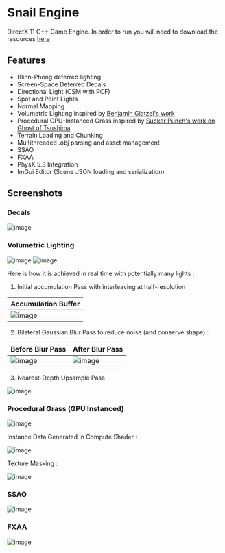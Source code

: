# Snail Engine

DirectX 11 C++ Game Engine. In order to run you will need to download the resources [here](https://drive.google.com/file/d/10jespw39jNmwH45xIiqIbtw1k69LX8vv/view?usp=sharing)

## Features
- Blinn-Phong deferred lighting
- Screen-Space Deferred Decals
- Directional Light (CSM with PCF)
- Spot and Point Lights
- Normal Mapping
- Volumetric Lighting inspired by [Benjamin Glatzel's work](https://www.slideshare.net/BenjaminGlatzel/volumetric-lighting-for-many-lights-in-lords-of-the-fallen)
- Procedural GPU-Instanced Grass inspired by [Sucker Punch's work on Ghost of Tsushima](https://www.gdcvault.com/play/1027214/Advanced-Graphics-Summit-Procedural-Grass)
- Terrain Loading and Chunking
- Multithreaded .obj parsing and asset management
- SSAO
- FXAA
- PhysX 5.3 Integration
- ImGui Editor (Scene JSON loading and serialization)

## Screenshots

### Decals

![image](https://github.com/Narvin-Chana/SnailEngine/assets/36044215/d3105520-d400-4d94-977a-da714201567e)

### Volumetric Lighting

![image](https://github.com/Narvin-Chana/SnailEngine/assets/36044215/184b7e79-053d-4590-be37-cf15bda1e9bb)
![image](https://github.com/Narvin-Chana/SnailEngine/assets/36044215/d71fcff9-30f2-4afd-8837-fba12f9cc9bb)

Here is how it is achieved in real time with potentially many lights :

1) Initial accumulation Pass with interleaving at half-resolution

| Accumulation Buffer |
|---| 
| ![image](https://github.com/Narvin-Chana/SnailEngine/assets/36044215/68dfee1c-11e5-4250-8dd9-2156c5962612) |

2) Bilateral Gaussian Blur Pass to reduce noise (and conserve shape) :

| Before Blur Pass | After Blur Pass |
|---|---|
| ![image](https://github.com/Narvin-Chana/SnailEngine/assets/36044215/c19dce0d-7367-46c1-8c79-4bc03aa4bd58) | ![image](https://github.com/Narvin-Chana/SnailEngine/assets/36044215/1bec98de-21f7-40e5-9f7f-cffe05205344) |

3) Nearest-Depth Upsample Pass

![image](https://github.com/Narvin-Chana/SnailEngine/assets/36044215/83e97a9c-dfca-4c8e-8923-6fa0b57f103c)

### Procedural Grass (GPU Instanced)

![image](https://github.com/Narvin-Chana/SnailEngine/assets/36044215/778fd42a-e136-492b-b912-48785c0e2fe8)

Instance Data Generated in Compute Shader :

![image](https://github.com/Narvin-Chana/SnailEngine/assets/36044215/06225ff9-4bca-45b3-9240-fad10350cbd9)

Texture Masking :

![image](https://github.com/Narvin-Chana/SnailEngine/assets/36044215/b91b66f8-8fb2-4be5-9928-3b5e33324a40)

### SSAO

![image](https://github.com/Narvin-Chana/SnailEngine/assets/36044215/0c55abc7-e2bb-459b-9084-b1b1790710f8)

### FXAA

![image](https://github.com/Narvin-Chana/SnailEngine/assets/36044215/b43c9de0-375c-45da-9c74-f390910988a0)
